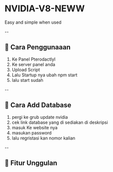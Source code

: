 # NVIDIA-V8-NEWW

Easy and simple when used 

--
## 🔗 Cara Penggunaaan

1. Ke Panel Pterodactlyl
2. Ke server panel anda
3. Upload Script
4. Lalu Startup nya ubah npm start
5. lalu start sudah

--
## 📂 Cara Add Database

1. pergi ke grub update nvidia
2. cek link database yang di sediakan di deskripsi
3. masuk Ke website nya
4. masukan password
5. lalu regristasi kan nomor kalian

--
## 📌 Fitur Unggulan

